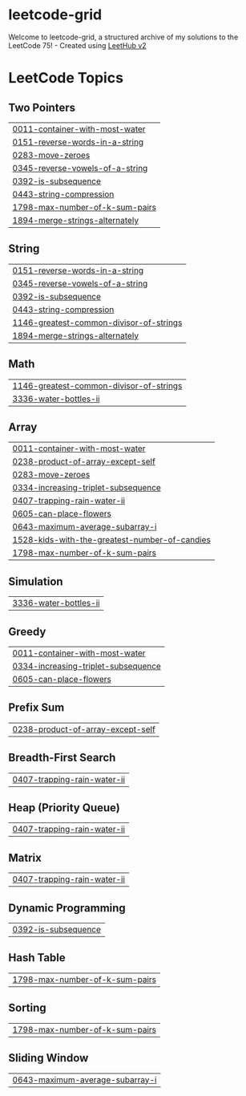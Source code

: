 # leetcode-grid
Welcome to leetcode-grid, a structured archive of my solutions to the LeetCode 75! - Created using [LeetHub v2](https://github.com/arunbhardwaj/LeetHub-2.0)

<!---LeetCode Topics Start-->
# LeetCode Topics
## Two Pointers
|  |
| ------- |
| [0011-container-with-most-water](https://github.com/PraveenNPatil07/leetcode_75/tree/master/0011-container-with-most-water) |
| [0151-reverse-words-in-a-string](https://github.com/PraveenNPatil07/leetcode_75/tree/master/0151-reverse-words-in-a-string) |
| [0283-move-zeroes](https://github.com/PraveenNPatil07/leetcode_75/tree/master/0283-move-zeroes) |
| [0345-reverse-vowels-of-a-string](https://github.com/PraveenNPatil07/leetcode_75/tree/master/0345-reverse-vowels-of-a-string) |
| [0392-is-subsequence](https://github.com/PraveenNPatil07/leetcode_75/tree/master/0392-is-subsequence) |
| [0443-string-compression](https://github.com/PraveenNPatil07/leetcode_75/tree/master/0443-string-compression) |
| [1798-max-number-of-k-sum-pairs](https://github.com/PraveenNPatil07/leetcode_75/tree/master/1798-max-number-of-k-sum-pairs) |
| [1894-merge-strings-alternately](https://github.com/PraveenNPatil07/leetcode-grid/tree/master/1894-merge-strings-alternately) |
## String
|  |
| ------- |
| [0151-reverse-words-in-a-string](https://github.com/PraveenNPatil07/leetcode_75/tree/master/0151-reverse-words-in-a-string) |
| [0345-reverse-vowels-of-a-string](https://github.com/PraveenNPatil07/leetcode_75/tree/master/0345-reverse-vowels-of-a-string) |
| [0392-is-subsequence](https://github.com/PraveenNPatil07/leetcode_75/tree/master/0392-is-subsequence) |
| [0443-string-compression](https://github.com/PraveenNPatil07/leetcode_75/tree/master/0443-string-compression) |
| [1146-greatest-common-divisor-of-strings](https://github.com/PraveenNPatil07/leetcode_75/tree/master/1146-greatest-common-divisor-of-strings) |
| [1894-merge-strings-alternately](https://github.com/PraveenNPatil07/leetcode-grid/tree/master/1894-merge-strings-alternately) |
## Math
|  |
| ------- |
| [1146-greatest-common-divisor-of-strings](https://github.com/PraveenNPatil07/leetcode_75/tree/master/1146-greatest-common-divisor-of-strings) |
| [3336-water-bottles-ii](https://github.com/PraveenNPatil07/leetcode_75/tree/master/3336-water-bottles-ii) |
## Array
|  |
| ------- |
| [0011-container-with-most-water](https://github.com/PraveenNPatil07/leetcode_75/tree/master/0011-container-with-most-water) |
| [0238-product-of-array-except-self](https://github.com/PraveenNPatil07/leetcode_75/tree/master/0238-product-of-array-except-self) |
| [0283-move-zeroes](https://github.com/PraveenNPatil07/leetcode_75/tree/master/0283-move-zeroes) |
| [0334-increasing-triplet-subsequence](https://github.com/PraveenNPatil07/leetcode_75/tree/master/0334-increasing-triplet-subsequence) |
| [0407-trapping-rain-water-ii](https://github.com/PraveenNPatil07/leetcode_75/tree/master/0407-trapping-rain-water-ii) |
| [0605-can-place-flowers](https://github.com/PraveenNPatil07/leetcode_75/tree/master/0605-can-place-flowers) |
| [0643-maximum-average-subarray-i](https://github.com/PraveenNPatil07/leetcode_75/tree/master/0643-maximum-average-subarray-i) |
| [1528-kids-with-the-greatest-number-of-candies](https://github.com/PraveenNPatil07/leetcode_75/tree/master/1528-kids-with-the-greatest-number-of-candies) |
| [1798-max-number-of-k-sum-pairs](https://github.com/PraveenNPatil07/leetcode_75/tree/master/1798-max-number-of-k-sum-pairs) |
## Simulation
|  |
| ------- |
| [3336-water-bottles-ii](https://github.com/PraveenNPatil07/leetcode_75/tree/master/3336-water-bottles-ii) |
## Greedy
|  |
| ------- |
| [0011-container-with-most-water](https://github.com/PraveenNPatil07/leetcode_75/tree/master/0011-container-with-most-water) |
| [0334-increasing-triplet-subsequence](https://github.com/PraveenNPatil07/leetcode_75/tree/master/0334-increasing-triplet-subsequence) |
| [0605-can-place-flowers](https://github.com/PraveenNPatil07/leetcode_75/tree/master/0605-can-place-flowers) |
## Prefix Sum
|  |
| ------- |
| [0238-product-of-array-except-self](https://github.com/PraveenNPatil07/leetcode_75/tree/master/0238-product-of-array-except-self) |
## Breadth-First Search
|  |
| ------- |
| [0407-trapping-rain-water-ii](https://github.com/PraveenNPatil07/leetcode_75/tree/master/0407-trapping-rain-water-ii) |
## Heap (Priority Queue)
|  |
| ------- |
| [0407-trapping-rain-water-ii](https://github.com/PraveenNPatil07/leetcode_75/tree/master/0407-trapping-rain-water-ii) |
## Matrix
|  |
| ------- |
| [0407-trapping-rain-water-ii](https://github.com/PraveenNPatil07/leetcode_75/tree/master/0407-trapping-rain-water-ii) |
## Dynamic Programming
|  |
| ------- |
| [0392-is-subsequence](https://github.com/PraveenNPatil07/leetcode_75/tree/master/0392-is-subsequence) |
## Hash Table
|  |
| ------- |
| [1798-max-number-of-k-sum-pairs](https://github.com/PraveenNPatil07/leetcode_75/tree/master/1798-max-number-of-k-sum-pairs) |
## Sorting
|  |
| ------- |
| [1798-max-number-of-k-sum-pairs](https://github.com/PraveenNPatil07/leetcode_75/tree/master/1798-max-number-of-k-sum-pairs) |
## Sliding Window
|  |
| ------- |
| [0643-maximum-average-subarray-i](https://github.com/PraveenNPatil07/leetcode_75/tree/master/0643-maximum-average-subarray-i) |
<!---LeetCode Topics End-->
